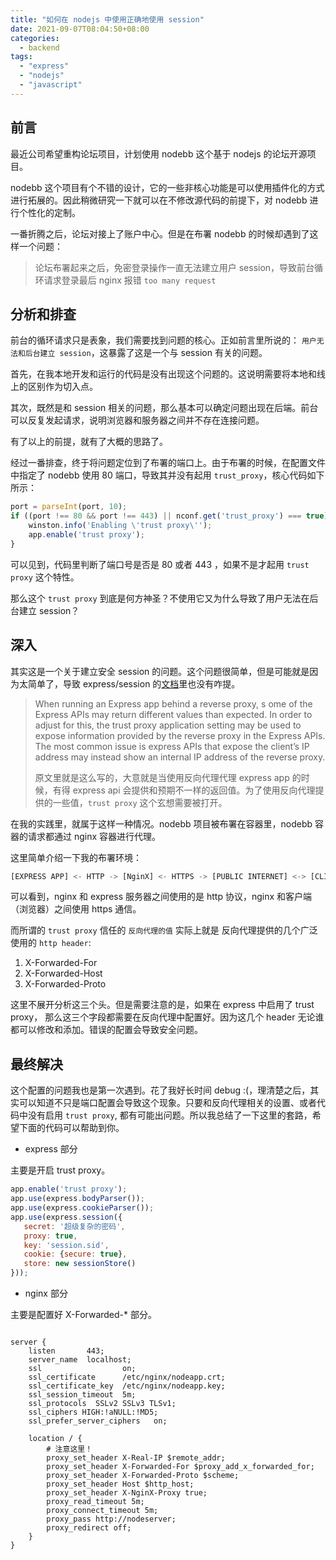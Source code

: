 ```yaml
---
title: "如何在 nodejs 中使用正确地使用 session"
date: 2021-09-07T08:04:50+08:00
categories:
  - backend
tags:
  - "express"
  - "nodejs"
  - "javascript"
---
```


## 前言

最近公司希望重构论坛项目，计划使用 nodebb 这个基于 nodejs 的论坛开源项目。

nodebb 这个项目有个不错的设计，它的一些非核心功能是可以使用插件化的方式进行拓展的。因此稍微研究一下就可以在不修改源代码的前提下，对 nodebb 进行个性化的定制。

一番折腾之后，论坛对接上了账户中心。但是在布署 nodebb 的时候却遇到了这样一个问题：

> 论坛布署起来之后，免密登录操作一直无法建立用户 session，导致前台循环请求登录最后 nginx 报错 `too many request`

## 分析和排查

前台的循环请求只是表象，我们需要找到问题的核心。正如前言里所说的： `用户无法和后台建立 session`，这暴露了这是一个与 session 有关的问题。


首先，在我本地开发和运行的代码是没有出现这个问题的。这说明需要将本地和线上的区别作为切入点。


其次，既然是和 session 相关的问题，那么基本可以确定问题出现在后端。前台可以反复发起请求，说明浏览器和服务器之间并不存在连接问题。


有了以上的前提，就有了大概的思路了。


经过一番排查，终于将问题定位到了布署的端口上。由于布署的时候，在配置文件中指定了 nodebb 使用 80 端口，导致其并没有起用 `trust_proxy`，核心代码如下所示：

``` javascript
port = parseInt(port, 10);
if ((port !== 80 && port !== 443) || nconf.get('trust_proxy') === true) {
	winston.info('Enabling \'trust proxy\'');
	app.enable('trust proxy');
}
```

可以见到，代码里判断了端口号是否是 80 或者 443 ，如果不是才起用 `trust proxy` 这个特性。


那么这个 `trust proxy` 到底是何方神圣？不使用它又为什么导致了用户无法在后台建立 session？


## 深入


其实这是一个关于建立安全 session 的问题。这个问题很简单，但是可能就是因为太简单了，导致 express/session 的[文档](https://github.com/expressjs/session)里也没有咋提。

>When running an Express app behind a reverse proxy, s
ome of the Express APIs may return different values than expected. In order to adjust for this, the trust proxy application setting may be used to expose information provided by the reverse proxy in the Express APIs. The most common issue is express APIs that expose the client’s IP address may instead show an internal IP address of the reverse proxy.
>
> 原文里就是这么写的，大意就是当使用反向代理代理 express app 的时候，有得 express api 会提供和预期不一样的返回值。为了使用反向代理提供的一些值，`trust proxy` 这个玄想需要被打开。
>


在我的实践里，就属于这样一种情况。nodebb 项目被布署在容器里，nodebb 容器的请求都通过 nginx 容器进行代理。


这里简单介绍一下我的布署环境：

``` javascript
[EXPRESS APP] <- HTTP -> [NginX] <- HTTPS -> [PUBLIC INTERNET] <-> [CLIENT]
```

可以看到，nginx 和 express 服务器之间使用的是 http 协议，nginx 和客户端（浏览器）之间使用 https 通信。


而所谓的 `trust proxy` 信任的 `反向代理的值` 实际上就是 反向代理提供的几个广泛使用的 `http header`:

1. X-Forwarded-For
2. X-Forwarded-Host
3. X-Forwarded-Proto

这里不展开分析这三个头。但是需要注意的是，如果在 express 中启用了 trust proxy， 那么这三个字段都需要在反向代理中配置好。因为这几个 header 无论谁都可以修改和添加。错误的配置会导致安全问题。

## 最终解决

这个配置的问题我也是第一次遇到。花了我好长时间 debug :(，理清楚之后，其实可以知道不只是端口配置会导致这个现象。只要和反向代理相关的设置、或者代码中没有启用 `trust proxy`, 都有可能出问题。所以我总结了一下这里的套路，希望下面的代码可以帮助到你。

* express 部分

主要是开启 trust proxy。

``` javascript
app.enable('trust proxy');
app.use(express.bodyParser());
app.use(express.cookieParser());
app.use(express.session({
   secret: '超级复杂的密码',
   proxy: true,
   key: 'session.sid',
   cookie: {secure: true},
   store: new sessionStore()
}));
```

* nginx 部分

主要是配置好 X-Forwarded-* 部分。

``` nginx

server {
    listen       443;
    server_name  localhost;
    ssl                  on;
    ssl_certificate      /etc/nginx/nodeapp.crt;
    ssl_certificate_key  /etc/nginx/nodeapp.key;
    ssl_session_timeout  5m;
    ssl_protocols  SSLv2 SSLv3 TLSv1;
    ssl_ciphers HIGH:!aNULL:!MD5;
    ssl_prefer_server_ciphers   on;

    location / {
        # 注意这里！
        proxy_set_header X-Real-IP $remote_addr;
        proxy_set_header X-Forwarded-For $proxy_add_x_forwarded_for;
        proxy_set_header X-Forwarded-Proto $scheme;
        proxy_set_header Host $http_host;
        proxy_set_header X-NginX-Proxy true;
        proxy_read_timeout 5m;
        proxy_connect_timeout 5m;
        proxy_pass http://nodeserver;
        proxy_redirect off;
    }
}
```
